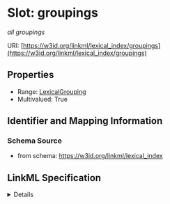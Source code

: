 # Slot: groupings
_all groupings_


URI: [https://w3id.org/linkml/lexical_index/groupings](https://w3id.org/linkml/lexical_index/groupings)



<!-- no inheritance hierarchy -->




## Properties

* Range: [LexicalGrouping](LexicalGrouping.md)
* Multivalued: True







## Identifier and Mapping Information







### Schema Source


* from schema: https://w3id.org/linkml/lexical_index




## LinkML Specification

<details>
```yaml
name: groupings
description: all groupings
from_schema: https://w3id.org/linkml/lexical_index
rank: 1000
multivalued: true
alias: groupings
domain_of:
- LexicalIndex
range: LexicalGrouping
inlined: true

```
</details>